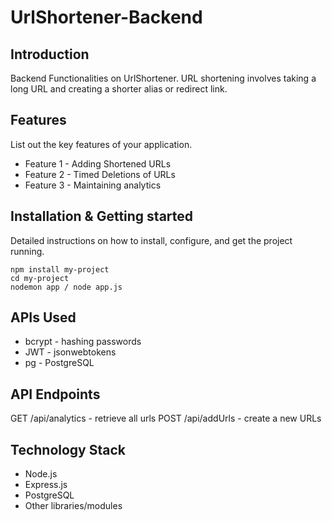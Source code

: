 # UrlShortener-Backend

## Introduction
Backend Functionalities on UrlShortener. URL shortening involves taking a long URL and creating a shorter alias or redirect link.


## Features
List out the key features of your application.

- Feature 1 - Adding Shortened URLs
- Feature 2 - Timed Deletions of URLs
- Feature 3 - Maintaining analytics


## Installation & Getting started
Detailed instructions on how to install, configure, and get the project running.

```
npm install my-project
cd my-project
nodemon app / node app.js
```


## APIs Used
- bcrypt - hashing passwords
- JWT - jsonwebtokens
- pg - PostgreSQL

## API Endpoints
GET /api/analytics - retrieve all urls
POST /api/addUrls - create a new URLs


## Technology Stack

- Node.js
- Express.js
- PostgreSQL
- Other libraries/modules

